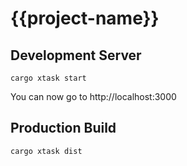 # {{project-name}}

## Development Server

```
cargo xtask start
```

You can now go to http://localhost:3000

## Production Build

```
cargo xtask dist
```
